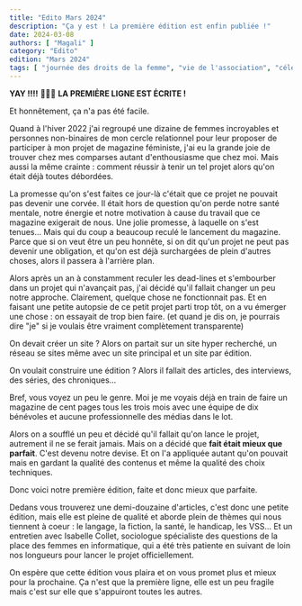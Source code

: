 ```yaml
---
title: "Edito Mars 2024"
description: "Ça y est ! La première édition est enfin publiée !"
date: 2024-03-08
authors: [ "Magali" ]
category: "Edito"
edition: "Mars 2024"
tags: [ "journée des droits de la femme", "vie de l'association", "célébrations" ]
---
```


**YAY !!!!** 🥳🥳🥳 **LA PREMIĖRE LIGNE EST ĖCRITE !**

Et honnêtement, ça n'a pas été facile.

Quand à l'hiver 2022 j'ai regroupé une dizaine de femmes incroyables et personnes non-binaires de mon cercle relationnel pour leur proposer de participer à mon projet de magazine féministe, j'ai eu la grande joie de trouver chez mes comparses autant d'enthousiasme que chez moi. Mais aussi la même crainte : comment réussir à tenir un tel projet alors qu'on était déjà toutes débordées.

La promesse qu'on s'est faites ce jour-là c'était que ce projet ne pouvait pas devenir une corvée. Il était hors de question qu'on perde notre santé mentale, notre énergie et notre motivation à cause du travail que ce magazine exigerait de nous. Une jolie promesse, à laquelle on s'est tenues... Mais qui du coup a beaucoup reculé le lancement du magazine. Parce que si on veut être un peu honnête, si on dit qu'un projet ne peut pas devenir une obligation, et qu'on est déjà surchargées de plein d'autres choses, alors il passera à l'arrière plan.

Alors après un an à constamment reculer les dead-lines et s'embourber dans un projet qui n'avançait pas, j'ai décidé qu'il fallait changer un peu notre approche. Clairement, quelque chose ne fonctionnait pas. Et en faisant une petite autopsie de ce petit projet parti trop tôt, on a vu émerger une chose : on essayait de trop bien faire. (et quand je dis on, je pourrais dire "je" si je voulais être vraiment complètement transparente)

On devait créer un site ? Alors on partait sur un site hyper recherché, un réseau se sites même avec un site principal et un site par édition.

On voulait construire une édition ? Alors il fallait des articles, des interviews, des séries, des chroniques...

Bref, vous voyez un peu le genre. Moi je me voyais déjà en train de faire un magazine de cent pages tous les trois mois avec une équipe de dix bénévoles et aucune professionnelle des médias dans le lot. 

Alors on a soufflé un peu et décidé qu'il fallait qu'on lance le projet, autrement il ne se ferait jamais. Mais on a décidé que **fait était mieux que parfait**. C'est devenu notre devise. Et on l'a appliquée autant qu'on pouvait mais en gardant la qualité des contenus et même la qualité des choix techniques. 

Donc voici notre première édition, faite et donc mieux que parfaite. 

Dedans vous trouverez une demi-douzaine d'articles, c'est donc une petite édition, mais elle est pleine de qualité et aborde plein de thèmes qui nous tiennent à coeur : le langage, la fiction, la santé, le handicap, les VSS... Et un entretien avec Isabelle Collet, sociologue spécialiste des questions de la place des femmes en informatique, qui a été très patiente en suivant de loin nos longueurs pour lancer le projet officiellement. 

On espère que cette édition vous plaira et on vous promet plus et mieux pour la prochaine. Ça n'est que la première ligne, elle est un peu fragile mais c'est sur elle que s'appuiront toutes les autres. 